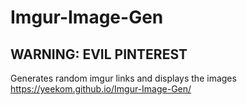 # Imgur-Image-Gen
## WARNING: EVIL PINTEREST
Generates random imgur links and displays the images
https://yeekom.github.io/Imgur-Image-Gen/
